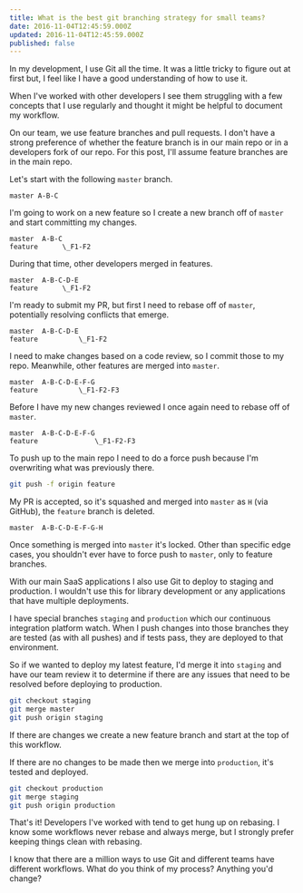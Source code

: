 ```yaml
---
title: What is the best git branching strategy for small teams?
date: 2016-11-04T12:45:59.000Z
updated: 2016-11-04T12:45:59.000Z
published: false
---
```


In my development, I use Git all the time. It was a little tricky to figure out at first but, I feel like I have a good understanding of how to use it.

When I've worked with other developers I see them struggling with a few concepts that I use regularly and thought it might be helpful to document my workflow.

On our team, we use feature branches and pull requests. I don't have a strong preference of whether the feature branch is in our main repo or in a developers fork of our repo. For this post, I'll assume feature branches are in the main repo.

Let's start with the following `master` branch.

```
master A-B-C
```

I'm going to work on a new feature so I create a new branch off of `master` and start committing my changes.

```
master  A-B-C
feature      \_F1-F2
```

During that time, other developers merged in features.

```
master  A-B-C-D-E
feature      \_F1-F2
```

I'm ready to submit my PR, but first I need to rebase off of `master`, potentially resolving conflicts that emerge.

```
master  A-B-C-D-E
feature          \_F1-F2
```

I need to make changes based on a code review, so I commit those to my repo. Meanwhile, other features are merged into `master`.

```
master  A-B-C-D-E-F-G
feature          \_F1-F2-F3
```

Before I have my new changes reviewed I once again need to rebase off of `master`.

```
master  A-B-C-D-E-F-G
feature              \_F1-F2-F3
```

To push up to the main repo I need to do a force push because I'm overwriting what was previously there.

```bash
git push -f origin feature
```

My PR is accepted, so it's squashed and merged into `master` as `H` (via GitHub), the `feature` branch is deleted.

```
master  A-B-C-D-E-F-G-H
```

Once something is merged into `master` it's locked.  Other than specific edge cases, you shouldn't ever have to force push to `master`, only to feature branches.

With our main SaaS applications I also use Git to deploy to staging and production.  I wouldn't use this for library development or any applications that have multiple deployments.

I have special branches `staging` and `production` which our continuous integration platform watch. When I push changes into those branches they are tested (as with all pushes) and if tests pass, they are deployed to that environment.

So if we wanted to deploy my latest feature, I'd merge it into `staging` and have our team review it to determine if there are any issues that need to be resolved before deploying to production.

```bash
git checkout staging
git merge master
git push origin staging
```

If there are changes we create a new feature branch and start at the top of this workflow.

If there are no changes to be made then we merge into `production`, it's tested and deployed.

```bash
git checkout production
git merge staging
git push origin production
```

That's it!  Developers I've worked with tend to get hung up on rebasing.  I know some workflows never rebase and always merge, but I strongly prefer keeping things clean with rebasing.

I know that there are a million ways to use Git and different teams have different workflows.  What do you think of my process?  Anything you'd change?

